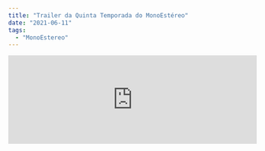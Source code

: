 ```yaml
---
title: "Trailer da Quinta Temporada do MonoEstéreo"
date: "2021-06-11"
tags: 
  - "MonoEstereo"
---
```


<iframe src="https://anchor.fm/MonoEstéreo/embed/episodes/Trailer-da-Quinta-Temporada-do-MonoEstreo-e12kdpk" height="180px" width="100%" frameborder="0" scrolling="no" style="width:100%;height:180px"></iframe>
